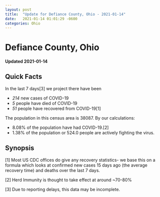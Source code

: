 ```yaml
---
layout: post
title:  "Update for Defiance County, Ohio - 2021-01-14"
date:   2021-01-14 01:01:29 -0600
categories: Ohio
---
```


# Defiance County, Ohio
#### Updated 2021-01-14

## Quick Facts

In the last 7 days[3] we project there have been
- *214* new cases of COVID-19
- *5* people have died of COVID-19
- *51* people have recovered from COVID-19[1]

The population in this census area is 38087. By our calculations:
- 8.08% of the population have had COVID-19.[2]
- 1.38% of the population or 524.0 people are actively fighting the virus.

## Synopsis




[1] Most US CDC offices do give any recovery statistics- we base this on a formula which looks at confirmed new cases
15 days ago (the average recovery time) and deaths over the last 7 days.

[2] Herd Immunity is thought to take effect at around ~70-80%

[3] Due to reporting delays, this data may be incomplete.
 
    